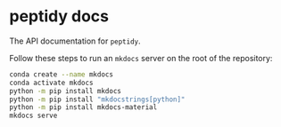 # peptidy docs

The API documentation for `peptidy`.

Follow these steps to run an `mkdocs` server on the root of the repository:
```bash
conda create --name mkdocs
conda activate mkdocs
python -m pip install mkdocs
python -m pip install "mkdocstrings[python]"
python -m pip install mkdocs-material
mkdocs serve
```
